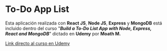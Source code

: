 # To-Do App List

<p>Esta aplicación realizada con <b>React JS</b>, <b>Node JS</b>, <b>Express</b> y <b>MongoDB</b> está incluido dentro del curso "<b><i>Build a To-Do List App with Node, Express, React and MongoDB</i></b>" dictado en <b>Udemy</b> por <b>Moath M.</b></p>

<a href="https://www.udemy.com/course/build-to-do-list-app-with-node-express-react-mongodb/">
    Link directo al curso en Udemy
</a>
